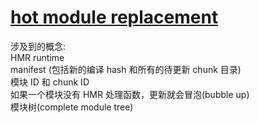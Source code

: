 # [hot module replacement](https://www.webpackjs.com/concepts/hot-module-replacement/)
涉及到的概念:  
HMR runtime  
manifest (包括新的编译 hash 和所有的待更新 chunk 目录)  
模块 ID 和 chunk ID  
如果一个模块没有 HMR 处理函数，更新就会冒泡(bubble up)  
模块树(complete module tree)  
